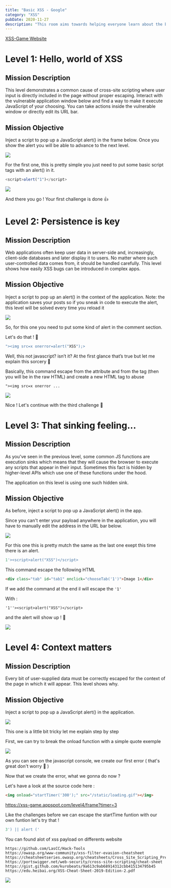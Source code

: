 ```yaml
---
title: "Basic XSS - Google"
category: "XSS"
pubDate: 2020-11-27
description: "This room aims towards helping everyone learn about the basics of xss"
---
```

[ XSS-Game Website ](https://xss-game.appspot.com/level1)

# Level 1: Hello, world of XSS

## Mission Description

This level demonstrates a common cause of cross-site scripting where user input is directly included in the page without proper escaping.
Interact with the vulnerable application window below and find a way to make it execute JavaScript of your choosing. You can take actions inside the vulnerable window or directly edit its URL bar.

## Mission Objective

Inject a script to pop up a JavaScript alert() in the frame below.
Once you show the alert you will be able to advance to the next level.

![](https://i.imgur.com/3fn414G.png)

For the first one, this is pretty simple you just need to put some basic script tags with an alert() in it.

```javascript
<script>alert("1")</script> 
```

![](https://i.imgur.com/g1iQGRh.png)

And there you go ! Your first challenge is done 👍

# Level 2: Persistence is key

## Mission Description

Web applications often keep user data in server-side and, increasingly, client-side databases and later display it to users. No matter where such user-controlled data comes from, it should be handled carefully.
This level shows how easily XSS bugs can be introduced in complex apps.

## Mission Objective

Inject a script to pop up an alert() in the context of the application.
Note: the application saves your posts so if you sneak in code to execute the alert, this level will be solved every time you reload it

![](https://i.imgur.com/oIs0vI9.png)

So, for this one you need to put some kind of alert in the comment section.

Let's do that ! 🥳

```javascript
"><img src=x onerror=alert("XSS");>
```

Well, this not javascript? isn’t it? 
At the first glance that’s true but let me explain this sorcery 👀

Basically, this command escape from the attribute and from the tag (then you will be in the raw HTML) and create a new HTML tag to abuse 

```
"><img src=x onerror ...
```

![](https://i.imgur.com/LaPftUq.png)

Nice ! Let's continue with the third challenge 🙌

# Level 3: That sinking feeling...

## Mission Description

As you've seen in the previous level, some common JS functions are execution sinks which means that they will cause the browser to execute any scripts that appear in their input. Sometimes this fact is hidden by higher-level APIs which use one of these functions under the hood.

The application on this level is using one such hidden sink.

## Mission Objective

As before, inject a script to pop up a JavaScript alert() in the app.

Since you can't enter your payload anywhere in the application, you will have to manually edit the address in the URL bar below.

![](https://i.imgur.com/9zAcV05.png)

For this one this is pretty mutch the same as the last one exept this time there is an alert.

```javascript
1'><script>alert("XSS")</script>
```

This command escape the following HTML 

```html
<div class="tab" id="tab1" onclick="chooseTab('1')">Image 1</div>
```

If we add the command at the end il will escape the ```'1'``` 

With : 
```
'1''><script>alert("XSS")</script>
```
and the alert will show up ! 🥳

![](https://i.imgur.com/ujbTkDu.png)

# Level 4: Context matters

## Mission Description

Every bit of user-supplied data must be correctly escaped for the context of the page in which it will appear. This level shows why.

## Mission Objective

Inject a script to pop up a JavaScript alert() in the application.

![](https://i.imgur.com/xUGG7Uz.png)

This one is a little bit tricky let me explain step by step

First, we can try to break the onload function with a simple quote exemple 

![](https://i.imgur.com/swwONYS.png)

As you can see on the javascript console, we create our first error ( that's great don't worry 🥴 )

Now that we create the error, what we gonna do now ?

Let's have a look at the source code here : 
```html
<img onload="startTimer('300');" src="/static/loading.gif"></img>
```
https://xss-game.appspot.com/level4/frame?timer=3

Like the challenges before we can escape the startTime funtion with our own funtion let's try that !

```javascript
3') || alert ('
``` 
You can found alot of xss payload on differents website 

```text
https://github.com/LasCC/Hack-Tools
https://owasp.org/www-community/xss-filter-evasion-cheatsheet
https://cheatsheetseries.owasp.org/cheatsheets/Cross_Site_Scripting_Prevention_Cheat_Sheet.html
https://portswigger.net/web-security/cross-site-scripting/cheat-sheet
https://gist.github.com/kurobeats/9a613c9ab68914312cbb415134795b45
https://edu.heibai.org/XSS-Cheat-Sheet-2019-Edition-2.pdf
```

![](https://i.imgur.com/4fmxxQ7.png)

